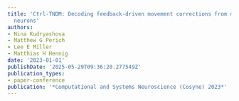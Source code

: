 ```yaml
---
title: 'Ctrl-TNDM: Decoding feedback-driven movement corrections from motor cortex
  neurons'
authors:
- Nina Kudryashova
- Matthew G Perich
- Lee E Miller
- Matthias H Hennig
date: '2023-01-01'
publishDate: '2025-05-29T09:36:20.277549Z'
publication_types:
- paper-conference
publication: '*Computational and Systems Neuroscience (Cosyne) 2023*'
---
```

